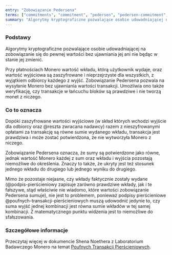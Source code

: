 ```yaml
---
entry: "Zobowiązanie Pedersena"
terms: ["commitments", "commitment", "pedersen", "pedersen-commitment", "pedersen-commitments", "zobowiązanie", "zobowiązania", "zobowiązaniu", "zobowiązaniom", "zobowiązanie-pedersena", "zobowiązaniu-pedersena", "zobowiązaniem-pedersena"]
summary: "Algorytmy kryptograficzne pozwalające osobie udowadniającej na zobowiązanie się do pewnej wartości bez ujawniania jej ani nie będąc w stanie jej zmienić."
---
```


### Podstawy

Algorytmy kryptograficzne pozwalające osobie udowadniającej na zobowiązanie się do pewnej wartości bez ujawniania jej ani nie będąc w stanie jej zmienić.

Przy płatnościach Monero wartość wkładu, którą użytkownik wydaje, oraz wartość wyjściowa są zaszyfrowane i nieprzejrzyste dla wszystkich, z wyjątkiem odbiorcy każdego z wyjść. Zobowiązanie Pedersena pozwala na wysyłanie Monero bez ujawniania wartości transakcji. Umożliwia ono także weryfikację, czy transakcje w łańcuchu bloków są prawdziwe i nie tworzą monet z niczego.

### Co to oznacza

Dopóki zaszyfrowane wartości wyjściowe (w skład których wchodzi wyjście dla odbiorcy oraz @reszta zwracana nadawcy) razem z nieszyfrowanymi opłatami za transakcję są równe sumie wydanego wkładu, transakcja jest prawdziwa i może zostać potwierdzona, że nie wytworzyła Monero z niczego.

Zobowiązanie Pedersena oznacza, że sumy są potwierdzone jako równe, jednak wartość Monero każdej z sum oraz wkładu i wyjścia pozostają niemożliwe do określenia. Znaczy to także, że ukryty jest też stosunek jednego wkładu do drugiego lub jednego wyniku do drugiego.

Mimo że pozostaje niejasne, czy wkłady faktycznie zostały wydane (@podpis-pierścieniowy zapisuje zarówno prawdziwe wkłady, jak i te fałszywe, stąd właściwie nie wiadomo, które wartości zobowiązanie Pedersena sumuje), nie jest to problemem, ponieważ podpisy pierścieniowe @poufnych-transakcji-pierścieniowych muszą udowodnić jedynie to, czy suma wyjść jednej kombinacji jest równa sumie wkładów w tej samej kombinacji. Z matematycznego punktu widzenia jest to niemożliwe do sfałszowania.

### Szczegółowe informacje

Przeczytaj więcej w dokumencie Shena Noethera z Laboratorium Badawczego Monero na temat [Poufnych Transakcji Pierścieniowych](https://eprint.iacr.org/2015/1098.pdf).
